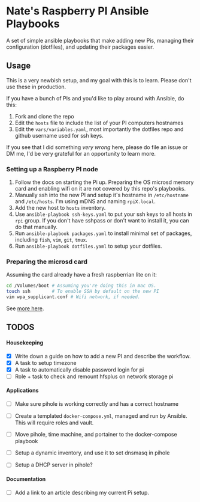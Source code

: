 # Nate's Raspberry PI Ansible Playbooks

A set of simple ansible playbooks that make adding new Pis, managing their 
configuration (dotfiles), and updating their packages easier.

## Usage
This is a very newbish setup, and my goal with this is to learn. Please don't use these in production.

If you have a bunch of PIs and you'd like to play around with Ansible, do this: 
1. Fork and clone the repo
2. Edit the `hosts` file to include the list of your PI computers hostnames
3. Edit the `vars/variables.yaml`, most importantly the dotfiles repo and github username used for ssh keys.

If you see that I did something _very wrong_ here, please do file an issue or DM me, I'd be very grateful for an opportunity to learn more.

### Setting up a Raspberry PI node
1. Follow the docs on starting the Pi up. Preparing the OS microsd memory card and enabling wifi on it are not covered by this repo's playbooks.
2. Manually ssh into the new PI and setup it's hostname in `/etc/hostname` and `/etc/hosts`. I'm using mDNS and naming `rpiX.local`.
3. Add the new host to `hosts` inventory.
4. Use `ansible-playbook ssh-keys.yaml` to put your ssh keys to all hosts in `rpi` group. If you don't have sshpass or don't want to install it, you can do that manually.
5. Run `ansible-playbook packages.yaml` to install minimal set of packages, including `fish`, `vim`, `git`, `tmux`.
6. Run `ansible-playbook dotfiles.yaml` to setup your dotfiles.


### Preparing the microsd card
Assuming the card already have a fresh raspberrian lite on it: 

```bash
cd /Volumes/boot # Assuming you're doing this in mac OS. 
touch ssh        # To enable SSH by default on the new PI
vim wpa_supplicant.conf # Wifi network, if needed.
```

See [more here](https://www.raspberrypi.org/documentation/configuration/wireless/headless.md).

## TODOS

#### Housekeeping
- [x] Write down a guide on how to add a new PI and describe the workflow.
- [x] A task to setup timezone
- [x] A task to automatically disable password login for pi
- [ ] Role + task to check and remount hfsplus on network storage pi

#### Applications
- [ ] Make sure pihole is working correctly and has a correct hostname
- [ ] Create a templated `docker-compose.yml`, managed and run by Ansible. 
  This will require roles and vault.

- [ ] Move pihole, time machine, and portainer to the docker-compose playbook

- [ ] Setup a dynamic inventory, and use it to set dnsmasq in pihole
- [ ] Setup a DHCP server in pihole?

#### Documentation
- [ ] Add a link to an article describing my current Pi setup.

